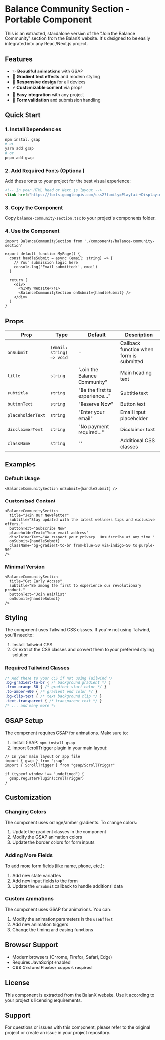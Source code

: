 # Balance Community Section - Portable Component

This is an extracted, standalone version of the "Join the Balance Community" section from the BalanX website. It's designed to be easily integrated into any React/Next.js project.

## Features

- ✨ **Beautiful animations** with GSAP
- 🎨 **Gradient text effects** and modern styling
- 📱 **Responsive design** for all devices
- ⚡ **Customizable content** via props
- 🔧 **Easy integration** with any project
- 🎯 **Form validation** and submission handling

## Quick Start

### 1. Install Dependencies

```bash
npm install gsap
# or
yarn add gsap
# or
pnpm add gsap
```

### 2. Add Required Fonts (Optional)

Add these fonts to your project for the best visual experience:

```html
<!-- In your HTML head or Next.js layout -->
<link href="https://fonts.googleapis.com/css2?family=Playfair+Display:wght@400;700&family=Crimson+Text:wght@400;600&display=swap" rel="stylesheet">
```

### 3. Copy the Component

Copy `balance-community-section.tsx` to your project's components folder.

### 4. Use the Component

```tsx
import BalanceCommunitySection from './components/balance-community-section'

export default function MyPage() {
  const handleSubmit = async (email: string) => {
    // Your submission logic here
    console.log('Email submitted:', email)
  }

  return (
    <div>
      <h1>My Website</h1>
      <BalanceCommunitySection onSubmit={handleSubmit} />
    </div>
  )
}
```

## Props

| Prop | Type | Default | Description |
|------|------|---------|-------------|
| `onSubmit` | `(email: string) => void` | - | Callback function when form is submitted |
| `title` | `string` | "Join the Balance Community" | Main heading text |
| `subtitle` | `string` | "Be the first to experience..." | Subtitle text |
| `buttonText` | `string` | "Reserve Now" | Button text |
| `placeholderText` | `string` | "Enter your email" | Email input placeholder |
| `disclaimerText` | `string` | "No payment required..." | Disclaimer text |
| `className` | `string` | "" | Additional CSS classes |

## Examples

### Default Usage
```tsx
<BalanceCommunitySection onSubmit={handleSubmit} />
```

### Customized Content
```tsx
<BalanceCommunitySection
  title="Join Our Newsletter"
  subtitle="Stay updated with the latest wellness tips and exclusive offers."
  buttonText="Subscribe Now"
  placeholderText="Your email address"
  disclaimerText="We respect your privacy. Unsubscribe at any time."
  onSubmit={handleSubmit}
  className="bg-gradient-to-br from-blue-50 via-indigo-50 to-purple-50"
/>
```

### Minimal Version
```tsx
<BalanceCommunitySection
  title="Get Early Access"
  subtitle="Be among the first to experience our revolutionary product."
  buttonText="Join Waitlist"
  onSubmit={handleSubmit}
/>
```

## Styling

The component uses Tailwind CSS classes. If you're not using Tailwind, you'll need to:

1. Install Tailwind CSS
2. Or extract the CSS classes and convert them to your preferred styling solution

### Required Tailwind Classes
```css
/* Add these to your CSS if not using Tailwind */
.bg-gradient-to-br { /* background gradient */ }
.from-orange-50 { /* gradient start color */ }
.to-amber-600 { /* gradient end color */ }
.bg-clip-text { /* text background clip */ }
.text-transparent { /* transparent text */ }
/* ... and many more */
```

## GSAP Setup

The component requires GSAP for animations. Make sure to:

1. Install GSAP: `npm install gsap`
2. Import ScrollTrigger plugin in your main layout:

```tsx
// In your main layout or app file
import { gsap } from "gsap"
import { ScrollTrigger } from "gsap/ScrollTrigger"

if (typeof window !== "undefined") {
  gsap.registerPlugin(ScrollTrigger)
}
```

## Customization

### Changing Colors
The component uses orange/amber gradients. To change colors:

1. Update the gradient classes in the component
2. Modify the GSAP animation colors
3. Update the border colors for form inputs

### Adding More Fields
To add more form fields (like name, phone, etc.):

1. Add new state variables
2. Add new input fields to the form
3. Update the `onSubmit` callback to handle additional data

### Custom Animations
The component uses GSAP for animations. You can:

1. Modify the animation parameters in the `useEffect`
2. Add new animation triggers
3. Change the timing and easing functions

## Browser Support

- Modern browsers (Chrome, Firefox, Safari, Edge)
- Requires JavaScript enabled
- CSS Grid and Flexbox support required

## License

This component is extracted from the BalanX website. Use it according to your project's licensing requirements.

## Support

For questions or issues with this component, please refer to the original project or create an issue in your project repository. 